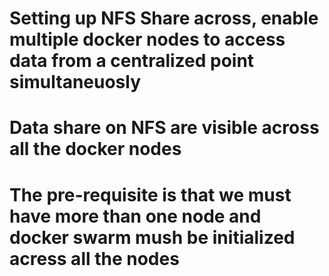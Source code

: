 # Setting up NFS Share across, enable multiple docker nodes to access data from a centralized point simultaneuosly # 
# Data share on NFS are visible across all the docker  nodes #
# The pre-requisite is that we must have more than one node and docker swarm mush be initialized acress all the nodes #
